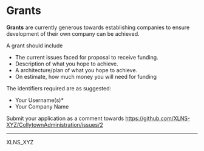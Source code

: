 # Grants
**Grants** are currently generous towards establishing companies to ensure development of their own company can be achieved.

A grant should include
* The current issues faced for proposal to receive funding.
* Description of what you hope to achieve.
* A architecture/plan of what you hope to achieve.
* On estimate, how much money you will need for funding

The identifiers required are as suggested:
* Your Username(s)*
* Your Company Name

Submit your application as a comment towards 
https://github.com/XLNS-XYZ/CollytownAdministration/issues/2

--------------------

XLNS_XYZ
